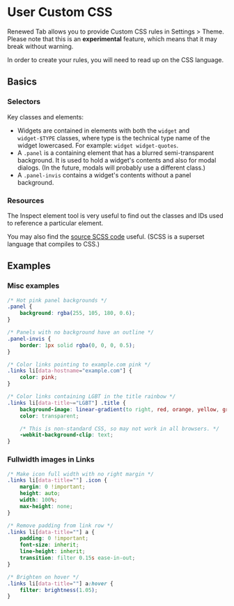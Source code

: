 # User Custom CSS

Renewed Tab allows you to provide Custom CSS rules in Settings > Theme.
Please note that this is an **experimental** feature, which means that it may
break without warning.

In order to create your rules, you will need to read up on the CSS language.

## Basics

### Selectors

Key classes and elements:

* Widgets are contained in elements with both the `widget` and
  `widget-$TYPE` classes, where type is the technical type name of the widget
  lowercased. For example: `widget widget-quotes`.
* A `.panel` is a containing element that has a blurred semi-transparent
  background. It is used to hold a widget's contents and also for modal dialogs.
  (In the future, modals will probably use a different class.)
* A `.panel-invis` contains a widget's contents without a panel background.

### Resources

The Inspect element tool is very useful to find out the classes and IDs used to
reference a particular element.

You may also find the
[source SCSS code](https://gitlab.com/renewedtab/renewedtab/-/tree/master/src/app/scss)
useful. (SCSS is a superset language that compiles to CSS.)

## Examples

### Misc examples

```css
/* Hot pink panel backgrounds */
.panel {
    background: rgba(255, 105, 180, 0.6);
}

/* Panels with no background have an outline */
.panel-invis {
    border: 1px solid rgba(0, 0, 0, 0.5);
}

/* Color links pointing to example.com pink */
.links li[data-hostname="example.com"] {
    color: pink;
}

/* Color links containing LGBT in the title rainbow */
.links li[data-title~="LGBT"] .title {
    background-image: linear-gradient(to right, red, orange, yellow, green, indigo, violet);
    color: transparent;

    /* This is non-standard CSS, so may not work in all browsers. */
    -webkit-background-clip: text;
}
```

### Fullwidth images in Links

```css
/* Make icon full width with no right margin */
.links li[data-title=""] .icon {
    margin: 0 !important;
    height: auto;
    width: 100%;
    max-height: none;
}

/* Remove padding from link row */
.links li[data-title=""] a {
    padding: 0 !important;
    font-size: inherit;
    line-height: inherit;
    transition: filter 0.15s ease-in-out;
}

/* Brighten on hover */
.links li[data-title=""] a:hover {
    filter: brightness(1.05);
}
```
